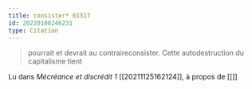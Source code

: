 ```yaml
---
title: consister* 61517
id: 20220108246231
type: Citation
---
```


> pourrait et devrait au contraireconsister. Cette autodestruction du capitalisme tient

Lu dans *Mécréance et discrédit 1* [[20211125162124]], à propos de [[]]